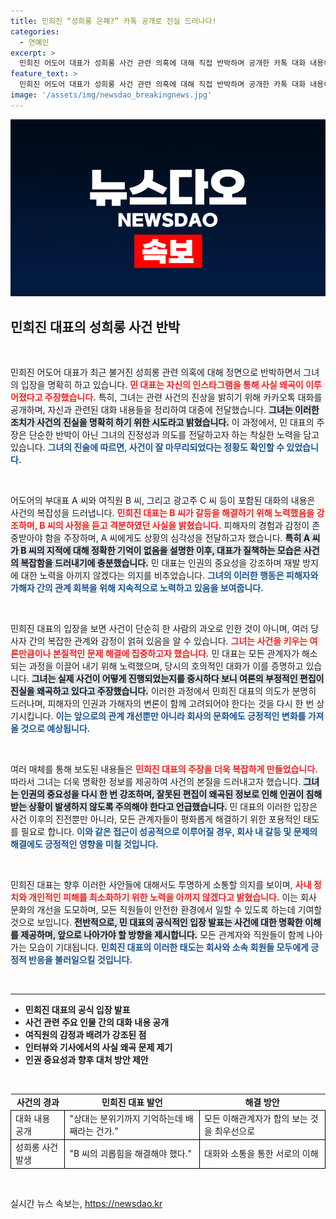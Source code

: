 ```yaml
---
title: 민희진 “성희롱 은폐?” 카톡 공개로 진실 드러나다!
categories:
  - 연예인
excerpt: >
  민희진 어도어 대표가 성희롱 사건 관련 의혹에 대해 직접 반박하며 공개한 카톡 대화 내용이 적지 않은 파장을 일으키고 있다. 그녀는 사내 갈등 중재 과정에서의 진솔한 대화와 진심 어린 사과를 강조하며, 악의적 보도를 비판했다.
feature_text: >
  민희진 어도어 대표가 성희롱 사건 관련 의혹에 대해 직접 반박하며 공개한 카톡 대화 내용이 적지 않은 파장을 일으키고 있다. 그녀는 사내 갈등 중재 과정에서의 진솔한 대화와 진심 어린 사과를 강조하며, 악의적 보도를 비판했다.
image: '/assets/img/newsdao_breakingnews.jpg'
---
```


<p><img src="/assets/img/newsdao_breakingnews.jpg" alt="flaretime 속보" /></p>

<h2 data-ke-size="size26">민희진 대표의 성희롱 사건 반박</h2>

<p data-ke-size="size16">&nbsp;</p>

<p>민희진 어도어 대표가 최근 불거진 성희롱 관련 의혹에 대해 정면으로 반박하면서 그녀의 입장을 명확히 하고 있습니다. <b><span style="color: #ee2323;">민 대표는 자신의 인스타그램을 통해 사실 왜곡이 이루어졌다고 주장했습니다.</span></b> 특히, 그녀는 관련 사건의 진상을 밝히기 위해 카카오톡 대화를 공개하며, 자신과 관련된 대화 내용들을 정리하여 대중에 전달했습니다. <b><span style="background-color: #21538527;">그녀는 이러한 조치가 사건의 진실을 명확히 하기 위한 시도라고 밝혔습니다.</span></b> 이 과정에서, 민 대표의 주장은 단순한 반박이 아닌 그녀의 진정성과 의도를 전달하고자 하는 착실한 노력을 담고 있습니다. <b><span style="color: #1a5490;">그녀의 진술에 따르면, 사건이 잘 마무리되었다는 정황도 확인할 수 있었습니다.</span></b></p>

<p data-ke-size="size16">&nbsp;</p>

<p>어도어의 부대표 A 씨와 여직원 B 씨, 그리고 광고주 C 씨 등이 포함된 대화의 내용은 사건의 복잡성을 드러냅니다. <b><span style="color: #ee2323;">민희진 대표는 B 씨가 갈등을 해결하기 위해 노력했음을 강조하며, B 씨의 사정을 듣고 격분하였던 사실을 밝혔습니다.</span></b> 피해자의 경험과 감정이 존중받아야 함을 주장하며, A 씨에게도 상황의 심각성을 전달하고자 했습니다. <b><span style="background-color: #21538527;">특히 A 씨가 B 씨의 지적에 대해 정확한 기억이 없음을 설명한 이후, 대표가 질책하는 모습은 사건의 복잡함을 드러내기에 충분했습니다.</span></b> 민 대표는 인권의 중요성을 강조하며 재발 방지에 대한 노력을 아끼지 않겠다는 의지를 비추었습니다. <b><span style="color: #1a5490;">그녀의 이러한 행동은 피해자와 가해자 간의 관계 회복을 위해 지속적으로 노력하고 있음을 보여줍니다.</span></b></p>

<p data-ke-size="size16">&nbsp;</p>

<p>민희진 대표의 입장을 보면 사건이 단순히 한 사람의 과오로 인한 것이 아니며, 여러 당사자 간의 복잡한 관계와 감정이 얽혀 있음을 알 수 있습니다. <b><span style="color: #ee2323;">그녀는 사건을 키우는 여론만큼이나 본질적인 문제 해결에 집중하고자 했습니다.</span></b> 민 대표는 모든 관계자가 해소되는 과정을 이끌어 내기 위해 노력했으며, 당시의 호의적인 대화가 이를 증명하고 있습니다. <b><span style="background-color: #21538527;">그녀는 실제 사건이 어떻게 진행되었는지를 중시하다 보니 여론의 부정적인 편집이 진실을 왜곡하고 있다고 주장했습니다.</span></b> 이러한 과정에서 민희진 대표의 의도가 분명히 드러나며, 피해자의 인권과 가해자의 변론이 함께 고려되어야 한다는 것을 다시 한 번 상기시킵니다. <b><span style="color: #1a5490;">이는 앞으로의 관계 개선뿐만 아니라 회사의 문화에도 긍정적인 변화를 가져올 것으로 예상됩니다.</span></b></p>

<p data-ke-size="size16">&nbsp;</p>

<p>여러 매체를 통해 보도된 내용들은 <b><span style="color: #ee2323;">민희진 대표의 주장을 더욱 복잡하게 만들었습니다.</span></b> 따라서 그녀는 더욱 명확한 정보를 제공하여 사건의 본질을 드러내고자 했습니다. <b><span style="background-color: #21538527;">그녀는 인권의 중요성을 다시 한 번 강조하며, 잘못된 편집이 왜곡된 정보로 인해 인권이 침해받는 상황이 발생하지 않도록 주의해야 한다고 언급했습니다.</span></b> 민 대표의 이러한 입장은 사건 이후의 진전뿐만 아니라, 모든 관계자들이 평화롭게 해결하기 위한 포용적인 태도를 필요로 합니다. <b><span style="color: #1a5490;">이와 같은 접근이 성공적으로 이루어질 경우, 회사 내 갈등 및 문제의 해결에도 긍정적인 영향을 미칠 것입니다.</span></b></p>

<p data-ke-size="size16">&nbsp;</p>

<p>민희진 대표는 향후 이러한 사안들에 대해서도 투명하게 소통할 의지를 보이며, <b><span style="color: #ee2323;">사내 정치와 개인적인 피해를 최소화하기 위한 노력을 아끼지 않겠다고 밝혔습니다.</span></b> 이는 회사 문화의 개선을 도모하며, 모든 직원들이 안전한 환경에서 일할 수 있도록 하는데 기여할 것으로 보입니다. <b><span style="background-color: #21538527;">전반적으로, 민 대표의 공식적인 입장 발표는 사건에 대한 명확한 이해를 제공하며, 앞으로 나아가야 할 방향을 제시합니다.</span></b> 모든 관계자와 직원들이 함께 나아가는 모습이 기대됩니다. <b><span style="color: #1a5490;">민희진 대표의 이러한 태도는 회사와 소속 회원들 모두에게 긍정적 반응을 불러일으킬 것입니다.</span></b></p>

<p data-ke-size="size16">&nbsp;</p>

<hr />

<ul>
    <li><b>민희진 대표의 공식 입장 발표</b></li>
    <li><b>사건 관련 주요 인물 간의 대화 내용 공개</b></li>
    <li><b>여직원의 감정과 배려가 강조된 점</b></li>
    <li><b>인터뷰와 기사에서의 사실 왜곡 문제 제기</b></li>
    <li><b>인권 중요성과 향후 대처 방안 제안</b></li>
</ul>

<p data-ke-size="size16">&nbsp;</p>

<table style="width: 100%; border-collapse: collapse;">
    <tr>
        <td style="text-align: center; height: 20px;"><b>사건의 경과</b></td>
        <td style="text-align: center; height: 20px;"><b>민희진 대표 발언</b></td>
        <td style="text-align: center; height: 20px;"><b>해결 방안</b></td>
    </tr>
    <tr>
        <td style="border: 1px solid black; height: 30px;">대화 내용 공개</td>
        <td style="border: 1px solid black; height: 30px;">"상대는 분위기까지 기억하는데 배 째라는 건가."</td>
        <td style="border: 1px solid black; height: 30px;">모든 이해관계자가 합의 보는 것을 최우선으로</td>
    </tr>
    <tr>
        <td style="border: 1px solid black; height: 30px;">성희롱 사건 발생</td>
        <td style="border: 1px solid black; height: 30px;">"B 씨의 괴롭힘을 해결해야 했다."</td>
        <td style="border: 1px solid black; height: 30px;">대화와 소통을 통한 서로의 이해</td>
    </tr>
</table>

<p data-ke-size="size16">&nbsp;</p>
실시간 뉴스 속보는, <a href="https://newsdao.kr" rel="dofollow">https://newsdao.kr</a>


